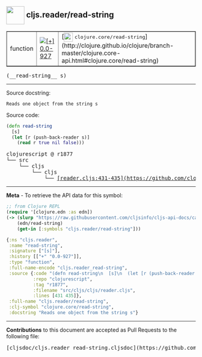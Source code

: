 ## <img width="48px" valign="middle" src="http://i.imgur.com/Hi20huC.png"> cljs.reader/read-string

 <table border="1">
<tr>

<td>function</td>
<td><a href="https://github.com/cljsinfo/cljs-api-docs/tree/0.0-927"><img valign="middle" alt="[+] 0.0-927" src="https://img.shields.io/badge/+-0.0--927-lightgrey.svg"></a> </td>
<td>
[<img height="24px" valign="middle" src="http://i.imgur.com/1GjPKvB.png"> <samp>clojure.core/read-string</samp>](http://clojure.github.io/clojure/branch-master/clojure.core-api.html#clojure.core/read-string)
</td>
</tr>
</table>

 <samp>
(__read-string__ s)<br>
</samp>

---




Source docstring:

```
Reads one object from the string s
```

Source code:

```clj
(defn read-string
  [s]
  (let [r (push-back-reader s)]
    (read r true nil false)))
```

 <pre>
clojurescript @ r1877
└── src
    └── cljs
        └── cljs
            └── <ins>[reader.cljs:431-435](https://github.com/clojure/clojurescript/blob/r1877/src/cljs/cljs/reader.cljs#L431-L435)</ins>
</pre>


---

__Meta__ - To retrieve the API data for this symbol:

```clj
;; from Clojure REPL
(require '[clojure.edn :as edn])
(-> (slurp "https://raw.githubusercontent.com/cljsinfo/cljs-api-docs/catalog/cljs-api.edn")
    (edn/read-string)
    (get-in [:symbols "cljs.reader/read-string"]))
```

```clj
{:ns "cljs.reader",
 :name "read-string",
 :signature ["[s]"],
 :history [["+" "0.0-927"]],
 :type "function",
 :full-name-encode "cljs.reader_read-string",
 :source {:code "(defn read-string\n  [s]\n  (let [r (push-back-reader s)]\n    (read r true nil false)))",
          :repo "clojurescript",
          :tag "r1877",
          :filename "src/cljs/cljs/reader.cljs",
          :lines [431 435]},
 :full-name "cljs.reader/read-string",
 :clj-symbol "clojure.core/read-string",
 :docstring "Reads one object from the string s"}

```

---

__Contributions__ to this document are accepted as Pull Requests to the following file:

 <pre>
[cljsdoc/cljs.reader_read-string.cljsdoc](https://github.com/cljsinfo/cljs-api-docs/blob/master/cljsdoc/cljs.reader_read-string.cljsdoc)
</pre>

